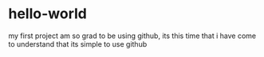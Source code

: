 # hello-world
my first project
am so grad to be using github, its this time that i have come to understand that its simple to use github 
